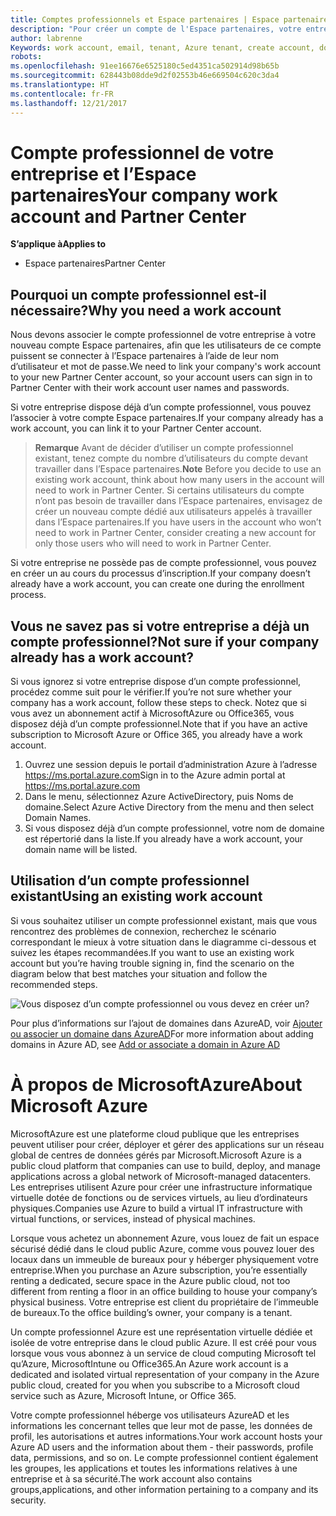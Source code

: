 ```yaml
---
title: Comptes professionnels et Espace partenaires | Espace partenaires
description: "Pour créer un compte de l'Espace partenaires, votre entreprise doit disposer d'un compte professionnel."
author: labrenne
Keywords: work account, email, tenant, Azure tenant, create account, domain name
robots: 
ms.openlocfilehash: 91ee16676e6525180c5ed4351ca502914d98b65b
ms.sourcegitcommit: 628443b08dde9d2f02553b46e669504c620c3da4
ms.translationtype: HT
ms.contentlocale: fr-FR
ms.lasthandoff: 12/21/2017
---
```

# <a name="your-company-work-account-and-partner-center"></a><span data-ttu-id="98290-103">Compte professionnel de votre entreprise et l’Espace partenaires</span><span class="sxs-lookup"><span data-stu-id="98290-103">Your company work account and Partner Center</span></span>  

**<span data-ttu-id="98290-104">S’applique à</span><span class="sxs-lookup"><span data-stu-id="98290-104">Applies to</span></span>**

-  <span data-ttu-id="98290-105">Espace partenaires</span><span class="sxs-lookup"><span data-stu-id="98290-105">Partner Center</span></span>

## <a name="why-you-need-a-work-account"></a><span data-ttu-id="98290-106">Pourquoi un compte professionnel est-il nécessaire?</span><span class="sxs-lookup"><span data-stu-id="98290-106">Why you need a work account</span></span>

<span data-ttu-id="98290-107">Nous devons associer le compte professionnel de votre entreprise à votre nouveau compte Espace partenaires, afin que les utilisateurs de ce compte puissent se connecter à l’Espace partenaires à l’aide de leur nom d’utilisateur et mot de passe.</span><span class="sxs-lookup"><span data-stu-id="98290-107">We need to link your company's work account to your new Partner Center account, so your account users can sign in to Partner Center with their work account user names and passwords.</span></span>

<span data-ttu-id="98290-108">Si votre entreprise dispose déjà d’un compte professionnel, vous pouvez l’associer à votre compte Espace partenaires.</span><span class="sxs-lookup"><span data-stu-id="98290-108">If your company already has a work account, you can link it to your Partner Center account.</span></span> 

><span data-ttu-id="98290-109">**Remarque** Avant de décider d’utiliser un compte professionnel existant, tenez compte du nombre d’utilisateurs du compte devant travailler dans l’Espace partenaires.</span><span class="sxs-lookup"><span data-stu-id="98290-109">**Note** Before you decide to use an existing work account, think about how many users in the account will need to work in Partner Center.</span></span> <span data-ttu-id="98290-110">Si certains utilisateurs du compte n’ont pas besoin de travailler dans l’Espace partenaires, envisagez de créer un nouveau compte dédié aux utilisateurs appelés à travailler dans l’Espace partenaires.</span><span class="sxs-lookup"><span data-stu-id="98290-110">If you have users in the account who won’t need to work in Partner Center, consider creating a new account for only those users who will need to work in Partner Center.</span></span>

<span data-ttu-id="98290-111">Si votre entreprise ne possède pas de compte professionnel, vous pouvez en créer un au cours du processus d’inscription.</span><span class="sxs-lookup"><span data-stu-id="98290-111">If your company doesn’t already have a work account, you can create one during the enrollment process.</span></span> 

## <a name="not-sure-if-your-company-already-has-a-work-account"></a><span data-ttu-id="98290-112">Vous ne savez pas si votre entreprise a déjà un compte professionnel?</span><span class="sxs-lookup"><span data-stu-id="98290-112">Not sure if your company already has a work account?</span></span>

<span data-ttu-id="98290-113">Si vous ignorez si votre entreprise dispose d’un compte professionnel, procédez comme suit pour le vérifier.</span><span class="sxs-lookup"><span data-stu-id="98290-113">If you’re not sure whether your company has a work account, follow these steps to check.</span></span> <span data-ttu-id="98290-114">Notez que si vous avez un abonnement actif à MicrosoftAzure ou Office365, vous disposez déjà d’un compte professionnel.</span><span class="sxs-lookup"><span data-stu-id="98290-114">Note that if you have an active subscription to Microsoft Azure or Office 365, you already have a work account.</span></span>
1.  <span data-ttu-id="98290-115">Ouvrez une session depuis le portail d’administration Azure à l’adresse https://ms.portal.azure.com</span><span class="sxs-lookup"><span data-stu-id="98290-115">Sign in to the Azure admin portal at https://ms.portal.azure.com</span></span>
2.  <span data-ttu-id="98290-116">Dans le menu, sélectionnez Azure ActiveDirectory, puis Noms de domaine.</span><span class="sxs-lookup"><span data-stu-id="98290-116">Select Azure Active Directory from the menu and then select Domain Names.</span></span>
3.  <span data-ttu-id="98290-117">Si vous disposez déjà d’un compte professionnel, votre nom de domaine est répertorié dans la liste.</span><span class="sxs-lookup"><span data-stu-id="98290-117">If you already have a work account, your domain name will be listed.</span></span>

## <a name="using-an-existing-work-account"></a><span data-ttu-id="98290-118">Utilisation d’un compte professionnel existant</span><span class="sxs-lookup"><span data-stu-id="98290-118">Using an existing work account</span></span>

<span data-ttu-id="98290-119">Si vous souhaitez utiliser un compte professionnel existant, mais que vous rencontrez des problèmes de connexion, recherchez le scénario correspondant le mieux à votre situation dans le diagramme ci-dessous et suivez les étapes recommandées.</span><span class="sxs-lookup"><span data-stu-id="98290-119">If you want to use an existing work account but you’re having trouble signing in, find the scenario on the diagram below that best matches your situation and follow the recommended steps.</span></span> 

![Vous disposez d’un compte professionnel ou vous devez en créer un?](images/onboardingAADFlow.png)

<span data-ttu-id="98290-121">Pour plus d’informations sur l’ajout de domaines dans AzureAD, voir [Ajouter ou associer un domaine dans AzureAD](https://docs.microsoft.com/azure/active-directory/active-directory-add-domain)</span><span class="sxs-lookup"><span data-stu-id="98290-121">For more information about adding domains in Azure AD, see [Add or associate a domain in Azure AD](https://docs.microsoft.com/azure/active-directory/active-directory-add-domain)</span></span>

# <a name="about-microsoft-azure"></a><span data-ttu-id="98290-122">À propos de MicrosoftAzure</span><span class="sxs-lookup"><span data-stu-id="98290-122">About Microsoft Azure</span></span>

<span data-ttu-id="98290-123">MicrosoftAzure est une plateforme cloud publique que les entreprises peuvent utiliser pour créer, déployer et gérer des applications sur un réseau global de centres de données gérés par Microsoft.</span><span class="sxs-lookup"><span data-stu-id="98290-123">Microsoft Azure is a public cloud platform that companies can use to build, deploy, and manage applications across a global network of Microsoft-managed datacenters.</span></span> <span data-ttu-id="98290-124">Les entreprises utilisent Azure pour créer une infrastructure informatique virtuelle dotée de fonctions ou de services virtuels, au lieu d’ordinateurs physiques.</span><span class="sxs-lookup"><span data-stu-id="98290-124">Companies use Azure to build a virtual IT infrastructure with virtual functions, or services, instead of physical machines.</span></span> 

<span data-ttu-id="98290-125">Lorsque vous achetez un abonnement Azure, vous louez de fait un espace sécurisé dédié dans le cloud public Azure, comme vous pouvez louer des locaux dans un immeuble de bureaux pour y héberger physiquement votre entreprise.</span><span class="sxs-lookup"><span data-stu-id="98290-125">When you purchase an Azure subscription, you’re essentially renting a dedicated, secure space in the Azure public cloud, not too different from renting a floor in an office building to house your company’s physical business.</span></span> <span data-ttu-id="98290-126">Votre entreprise est client du propriétaire de l’immeuble de bureaux.</span><span class="sxs-lookup"><span data-stu-id="98290-126">To the office building’s owner, your company is a tenant.</span></span> 

<span data-ttu-id="98290-127">Un compte professionnel Azure est une représentation virtuelle dédiée et isolée de votre entreprise dans le cloud public Azure. Il est créé pour vous lorsque vous vous abonnez à un service de cloud computing Microsoft tel qu’Azure, MicrosoftIntune ou Office365.</span><span class="sxs-lookup"><span data-stu-id="98290-127">An Azure work account is a dedicated and isolated virtual representation of your company in the Azure public cloud, created for you when you subscribe to a Microsoft cloud service such as Azure, Microsoft Intune, or Office 365.</span></span> 

<span data-ttu-id="98290-128">Votre compte professionnel héberge vos utilisateurs AzureAD et les informations les concernant telles que leur mot de passe, les données de profil, les autorisations et autres informations.</span><span class="sxs-lookup"><span data-stu-id="98290-128">Your work account hosts your Azure AD users and the information about them - their passwords, profile data, permissions, and so on.</span></span> <span data-ttu-id="98290-129">Le compte professionnel contient également les groupes, les applications et toutes les informations relatives à une entreprise et à sa sécurité.</span><span class="sxs-lookup"><span data-stu-id="98290-129">The work account also contains groups,applications, and other information pertaining to a company and its security.</span></span> 
